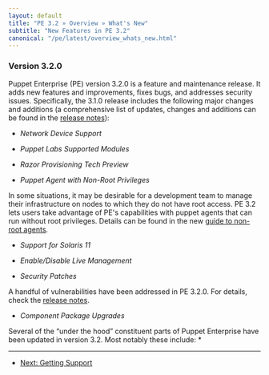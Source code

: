 ```yaml
---
layout: default
title: "PE 3.2 » Overview » What's New"
subtitle: "New Features in PE 3.2"
canonical: "/pe/latest/overview_whats_new.html"
---
```


### Version 3.2.0

Puppet Enterprise (PE) version 3.2.0 is a feature and maintenance release. It adds new features and improvements, fixes bugs, and addresses security issues. Specifically, the 3.1.0 release includes the following major changes and additions (a comprehensive list of updates, changes and additions can be found in the [release notes](appendix.html#release-notes)):

* *Network Device Support*

* *Puppet Labs Supported Modules*

* *Razor Provisioning Tech Preview*

* *Puppet Agent with Non-Root Privileges*

In some situations, it may be desirable for a development team to manage their infrastructure on nodes to which they do not have root access. PE 3.2 lets users take advantage of PE's capabilities with puppet agents that can run without root privileges. Details can be found in the new [guide to non-root agents](./guides/nonroot_agent.html).

*  *Support for Solaris 11*

* *Enable/Disable Live Management*

* *Security Patches*

A handful of vulnerabilities have been addressed in PE 3.2.0. For details, check the [release notes](appendix.html#release-notes).

* *Component Package Upgrades*

Several of the “under the hood” constituent parts of Puppet Enterprise have been updated in version 3.2. Most notably these include:
* 

* * *

- [Next: Getting Support](./overview_getting_support.html)

